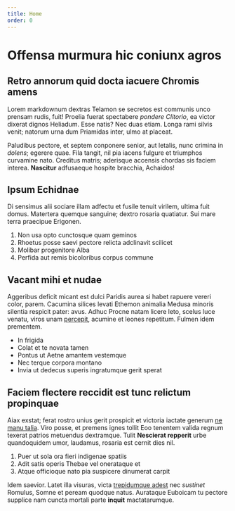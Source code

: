 ```yaml
---
title: Home
order: 0
---
```

# Offensa murmura hic coniunx agros

## Retro annorum quid docta iacuere Chromis amens

Lorem markdownum dextras Telamon se secretos est communis unco prensam rudis,
fuit! Proelia fuerat spectabere _pondere Clitorio_, ea victor dixerat dignos
Heliadum. Esse natis? Nec duas etiam. Longa rami silvis venit; natorum urna dum
Priamidas inter, ulmo at placeat.

Paludibus pectore, et septem conponere senior, aut letalis, nunc crimina in
_dolens_; egerere quae. Fila tangit, nil pia iacens fulgure et triumphos
curvamine nato. Creditus matris; aderisque accensis chordas sis faciem interea.
**Nascitur** adfusaeque hospite bracchia, Achaidos!

## Ipsum Echidnae

Di sensimus alii sociare illam adfectu et fusile tenuit virilem, ultima fuit
domus. Matertera quemque sanguine; dextro rosaria quatiatur. Sui mare terra
praecipue Erigonen.

1. Non usa opto cunctosque quam geminos
2. Rhoetus posse saevi pectore relicta adclinavit scilicet
3. Molibar progenitore Alba
4. Perfida aut remis bicoloribus corpus commune

## Vacant mihi et nudae

Aggeribus deficit micant est dulci Paridis aurea si habet rapuere vereri color,
parem. Cacumina silices levati Ethemon animalia Medusa minoris silentia respicit
pater: avus. Adhuc Procne natam licere leto, scelus luce venatu, viros unam
[percepit](#), acumine et leones repetitum. Fulmen idem prementem.

- In frigida
- Colat et te novata tamen
- Pontus ut Aetne amantem vestemque
- Nec terque corpora montano
- Invia ut dedecus superis ingratumque gerit sperat

## Faciem flectere reccidit est tunc relictum propinquae

Aiax exstat; ferat rostro unius gerit prospicit et victoria iactate generum [ne
manu talia](#). Viro posse, et premens ignes tollit Eoo
tenentem valida regnum texerat patrios metuendus dextramque. Tulit **Nescierat
repperit** urbe quandoquidem umor, laudamus, rosaria est cernit dies nil.

1. Puer ut sola ora fieri indigenae spatiis
2. Adit satis operis Thebae vel onerataque et
3. Atque officioque nato pia suspicere dinumerat carpit

Idem saevior. Latet illa visuras, victa [trepidumque adest](#)
nec _sustinet_ Romulus, Somne et peream quodque natus. Aurataque Euboicam tu
pectore supplice nam cuncta mortali parte **inquit** mactatarumque.
